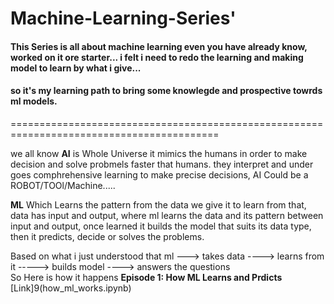 # Machine-Learning-Series'


#### This Series is all about machine learning even you have already know, worked on it ore starter... i felt i need to redo the learning and making model to learn by what i give...  
#### so it's my learning path to bring some knowlegde and prospective towrds ml models.
==========================================================================================  
  
we all know **AI** is Whole Universe it mimics the humans in order to make decision and solve probmels faster that humans. they interpret and under goes comphrehensive learning to make precise decisions, AI Could be a ROBOT/TOOl/Machine.....   
  
**ML** Which Learns the pattern from the data we give it to learn from that, data has input and output, where ml learns the data and its pattern between input and output, once learned it builds the model that suits its data type, then it predicts, decide or solves the problems.

  Based on what i just understood that ml ---> takes data ----> learns from it -----> builds model ----> answers the questions  
  So Here is how it happens **Episode 1: How ML Learns and Prdicts** [Link]9(how_ml_works.ipynb)
  
  
